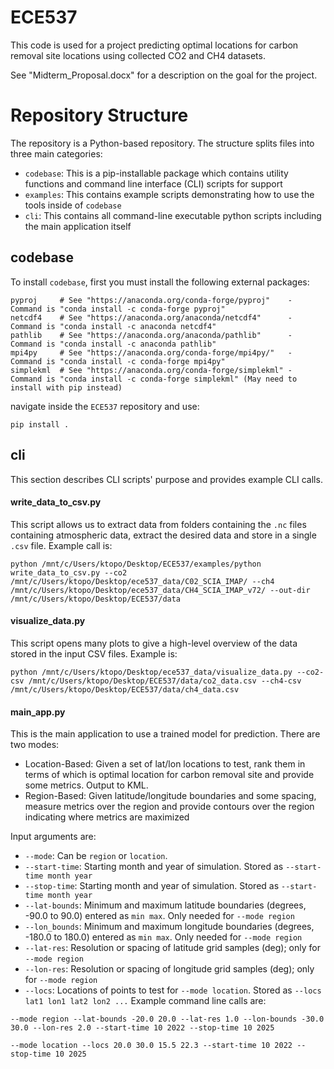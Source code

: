 # ECE537
This code is used for a project predicting optimal locations for carbon removal site locations using collected CO2 and CH4 datasets.  
  
See "Midterm_Proposal.docx" for a description on the goal for the project.  
  
# Repository Structure  
The repository is a Python-based repository. The structure splits files into three main categories:  
*  `codebase`: This is a pip-installable package which contains utility functions and command line interface (CLI) scripts for support  
*  `examples`: This contains example scripts demonstrating how to use the tools inside of `codebase`  
*  `cli`: This contains all command-line executable python scripts including the main application itself  
  
## codebase  
To install `codebase`, first you must install the following external packages:  

```
pyproj     # See "https://anaconda.org/conda-forge/pyproj"    - Command is "conda install -c conda-forge pyproj"
netcdf4    # See "https://anaconda.org/anaconda/netcdf4"      - Command is "conda install -c anaconda netcdf4"
pathlib    # See "https://anaconda.org/anaconda/pathlib"      - Command is "conda install -c anaconda pathlib"  
mpi4py     # See "https://anaconda.org/conda-forge/mpi4py/"   - Command is "conda install -c conda-forge mpi4py"
simplekml  # See "https://anaconda.org/conda-forge/simplekml" - Command is "conda install -c conda-forge simplekml" (May need to install with pip instead)
```

navigate inside the `ECE537` repository and use:  
```
pip install .
```  
  
## cli  
This section describes CLI scripts' purpose and provides example CLI calls.  
  
#### write_data_to_csv.py  
This script allows us to extract data from folders containing the `.nc` files containing atmospheric data, extract the desired data and store in a single `.csv` file. Example call is:  
```
python /mnt/c/Users/ktopo/Desktop/ECE537/examples/python write_data_to_csv.py --co2 /mnt/c/Users/ktopo/Desktop/ece537_data/C02_SCIA_IMAP/ --ch4 /mnt/c/Users/ktopo/Desktop/ece537_data/CH4_SCIA_IMAP_v72/ --out-dir /mnt/c/Users/ktopo/Desktop/ECE537/data  
```
#### visualize_data.py  
This script opens many plots to give a high-level overview of the data stored in the input CSV files. Example is:  
```
python /mnt/c/Users/ktopo/Desktop/ece537_data/visualize_data.py --co2-csv /mnt/c/Users/ktopo/Desktop/ECE537/data/co2_data.csv --ch4-csv /mnt/c/Users/ktopo/Desktop/ECE537/data/ch4_data.csv 
```  
  
  #### main_app.py  
  This is the main application to use a trained model for prediction. There are two modes:  
  *  Location-Based: Given a set of lat/lon locations to test, rank them in terms of which is optimal location for carbon removal site and provide some metrics. Output to KML.  
  *  Region-Based: Given latitude/longitude boundaries and some spacing, measure metrics over the region and provide contours over the region indicating where metrics are maximized  
  
Input arguments are:  
*  `--mode`: Can be `region` or `location`.  
*  `--start-time`: Starting month and year of simulation. Stored as `--start-time month year`
*  `--stop-time`: Starting month and year of simulation. Stored as `--start-time month year`
*  `--lat-bounds`: Minimum and maximum latitude boundaries (degrees, -90.0 to 90.0) entered as `min max`. Only needed for `--mode region`
*  `--lon_bounds`: Minimum and maximum longitude boundaries (degrees, -180.0 to 180.0) entered as `min max`. Only needed for `--mode region`  
*  `--lat-res`: Resolution or spacing of latitude grid samples (deg); only for `--mode region`
*  `--lon-res`: Resolution or spacing of longitude grid samples (deg); only for `--mode region`  
*  `--locs`: Locations of points to test for `--mode location`. Stored as `--locs lat1 lon1 lat2 lon2 ...`
Example command line calls are:  
```
--mode region --lat-bounds -20.0 20.0 --lat-res 1.0 --lon-bounds -30.0 30.0 --lon-res 2.0 --start-time 10 2022 --stop-time 10 2025
```  
  
```  
--mode location --locs 20.0 30.0 15.5 22.3 --start-time 10 2022 --stop-time 10 2025
```
